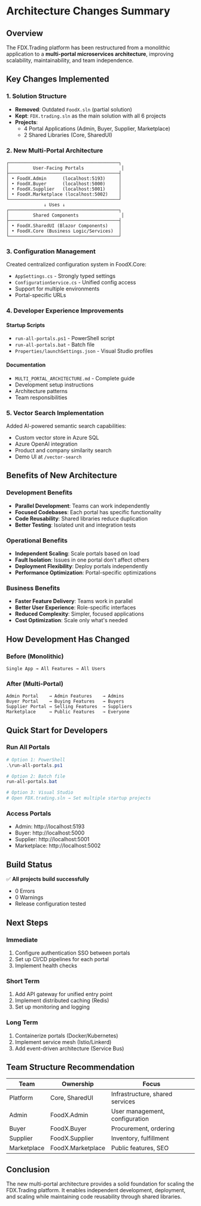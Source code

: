 # Architecture Changes Summary

## Overview
The FDX.Trading platform has been restructured from a monolithic application to a **multi-portal microservices architecture**, improving scalability, maintainability, and team independence.

## Key Changes Implemented

### 1. Solution Structure
- **Removed**: Outdated `FoodX.sln` (partial solution)
- **Kept**: `FDX.trading.sln` as the main solution with all 6 projects
- **Projects**: 
  - 4 Portal Applications (Admin, Buyer, Supplier, Marketplace)
  - 2 Shared Libraries (Core, SharedUI)

### 2. New Multi-Portal Architecture

```
┌─────────────────────────────────────────┐
│         User-Facing Portals              │
├─────────────────────────────────────────┤
│ • FoodX.Admin      (localhost:5193)     │
│ • FoodX.Buyer      (localhost:5000)     │
│ • FoodX.Supplier   (localhost:5001)     │
│ • FoodX.Marketplace (localhost:5002)    │
└─────────────────────────────────────────┘
              ↓ Uses ↓
┌─────────────────────────────────────────┐
│         Shared Components                │
├─────────────────────────────────────────┤
│ • FoodX.SharedUI (Blazor Components)    │
│ • FoodX.Core (Business Logic/Services)  │
└─────────────────────────────────────────┘
```

### 3. Configuration Management
Created centralized configuration system in FoodX.Core:
- `AppSettings.cs` - Strongly typed settings
- `ConfigurationService.cs` - Unified config access
- Support for multiple environments
- Portal-specific URLs

### 4. Developer Experience Improvements

#### Startup Scripts
- `run-all-portals.ps1` - PowerShell script
- `run-all-portals.bat` - Batch file
- `Properties/launchSettings.json` - Visual Studio profiles

#### Documentation
- `MULTI_PORTAL_ARCHITECTURE.md` - Complete guide
- Development setup instructions
- Architecture patterns
- Team responsibilities

### 5. Vector Search Implementation
Added AI-powered semantic search capabilities:
- Custom vector store in Azure SQL
- Azure OpenAI integration
- Product and company similarity search
- Demo UI at `/vector-search`

## Benefits of New Architecture

### Development Benefits
- **Parallel Development**: Teams can work independently
- **Focused Codebases**: Each portal has specific functionality
- **Code Reusability**: Shared libraries reduce duplication
- **Better Testing**: Isolated unit and integration tests

### Operational Benefits
- **Independent Scaling**: Scale portals based on load
- **Fault Isolation**: Issues in one portal don't affect others
- **Deployment Flexibility**: Deploy portals independently
- **Performance Optimization**: Portal-specific optimizations

### Business Benefits
- **Faster Feature Delivery**: Teams work in parallel
- **Better User Experience**: Role-specific interfaces
- **Reduced Complexity**: Simpler, focused applications
- **Cost Optimization**: Scale only what's needed

## How Development Has Changed

### Before (Monolithic)
```
Single App → All Features → All Users
```

### After (Multi-Portal)
```
Admin Portal    → Admin Features    → Admins
Buyer Portal    → Buying Features   → Buyers
Supplier Portal → Selling Features  → Suppliers
Marketplace     → Public Features   → Everyone
```

## Quick Start for Developers

### Run All Portals
```powershell
# Option 1: PowerShell
.\run-all-portals.ps1

# Option 2: Batch file
run-all-portals.bat

# Option 3: Visual Studio
# Open FDX.trading.sln → Set multiple startup projects
```

### Access Portals
- Admin: http://localhost:5193
- Buyer: http://localhost:5000
- Supplier: http://localhost:5001
- Marketplace: http://localhost:5002

## Build Status
✅ **All projects build successfully**
- 0 Errors
- 0 Warnings
- Release configuration tested

## Next Steps

### Immediate
1. Configure authentication SSO between portals
2. Set up CI/CD pipelines for each portal
3. Implement health checks

### Short Term
1. Add API gateway for unified entry point
2. Implement distributed caching (Redis)
3. Set up monitoring and logging

### Long Term
1. Containerize portals (Docker/Kubernetes)
2. Implement service mesh (Istio/Linkerd)
3. Add event-driven architecture (Service Bus)

## Team Structure Recommendation

| Team | Ownership | Focus |
|------|-----------|-------|
| Platform | Core, SharedUI | Infrastructure, shared services |
| Admin | FoodX.Admin | User management, configuration |
| Buyer | FoodX.Buyer | Procurement, ordering |
| Supplier | FoodX.Supplier | Inventory, fulfillment |
| Marketplace | FoodX.Marketplace | Public features, SEO |

## Conclusion
The new multi-portal architecture provides a solid foundation for scaling the FDX.Trading platform. It enables independent development, deployment, and scaling while maintaining code reusability through shared libraries.